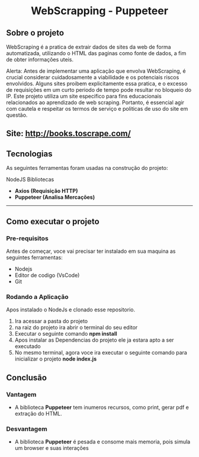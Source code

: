 <h1 align = 'center'>
	WebScrapping - Puppeteer
</h1>

## Sobre o projeto

WebScraping é a pratica de extrair dados de sites da web de forma automatizada, utilizando o HTML das paginas como fonte de dados, a fim de obter informações uteis.

Alerta: Antes de implementar uma aplicação que envolva WebScraping, é crucial considerar cuidadosamente a viabilidade e os potenciais riscos envolvidos. Alguns sites proibem explicitamente essa pratica, e o excesso de requisições em um curto periodo de tempo pode resultar no bloqueio do IP. Este projeto utiliza um site especifico para fins educacionais relacionados ao aprendizado de web scraping. Portanto, é essencial agir com cautela e respeitar os termos de serviço e politicas de uso do site em questão.

Site: http://books.toscrape.com/
---

## Tecnologias

As seguintes ferramentas foram usadas na construção do projeto:

NodeJS
Bibliotecas
-   **Axios (Requisição HTTP)**
-   **Puppeteer (Analisa Mercações)**

---

## Como executar o projeto

### Pre-requisitos

Antes de começar, voce vai precisar ter instalado em sua maquina as seguintes ferramentas:

- Nodejs
- Editor de codigo (VsCode)
- Git

### Rodando a Aplicação

Apos instalado o NodeJs e clonado esse repositorio.
1. Ira acessar a pasta do projeto
2. na raiz do projeto ira abrir o terminal do seu editor
3. Executar o seguinte comando **npm install**
4. Apos instalar as Dependencias do projeto ele ja estara apto a ser executado
5. No mesmo terminal, agora voce ira executar o seguinte comando para inicializar o projeto **node index.js**

## Conclusão

### Vantagem

- A biblioteca **Puppeteer** tem inumeros recursos, como print, gerar pdf e extração do HTML.

### Desvantagem

- A biblioteca **Puppeteer** é pesada e consome mais memoria, pois simula um browser e suas interações

